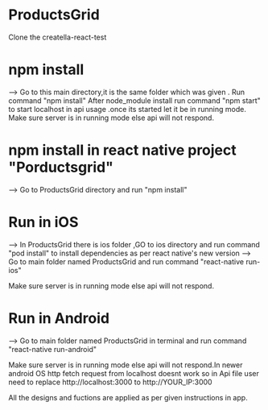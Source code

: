 # ProductsGrid
Clone the creatella-react-test 

# npm install

--> Go to this main directory,it is the same folder which was given .
Run command "npm install" 
After node_module install run command "npm start" to start localhost in api usage .once its started let it be in running mode.
Make sure server is in running mode else api will not respond.

# npm install in react native project "Porductsgrid"
--> Go to ProductsGrid directory and run "npm install"

# Run in iOS
--> In ProductsGrid there is ios folder ,GO to ios directory and run command "pod install" to install dependencies as per react native's new version
--> Go to main folder named ProductsGrid and run command "react-native run-ios"

Make sure server is in running mode else api will not respond.

# Run in Android 
--> Go to main folder named ProductsGrid in terminal and run command "react-native run-android"

Make sure server is in running mode else api will not respond.In newer android OS http fetch request from localhost doesnt work so in Api 
file user need to replace 
http://localhost:3000 to http://YOUR_IP:3000 

All the designs and fuctions are applied as per given instructions in app.
